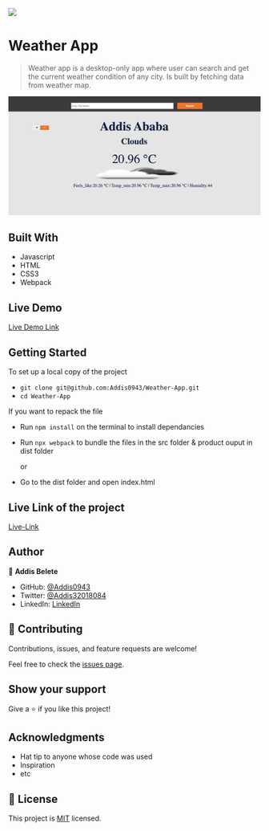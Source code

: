 ![](https://img.shields.io/badge/Microverse-blueviolet)

# Weather App

> Weather app is a desktop-only app where user can search and get the current weather condition of any city. Is built by fetching data from weather map.

![screenshot](./app.png)

## Built With

- Javascript
- HTML
- CSS3
- Webpack

## Live Demo

[Live Demo Link](https://deploy-preview-1--amazing-bartik-648d08.netlify.app/)

## Getting Started

To set up a local copy of the project

- `git clone git@github.com:Addis0943/Weather-App.git`
- `cd Weather-App`

If you want to repack the file

- Run `npm install` on the terminal to install dependancies
- Run `npx webpack` to bundle the files in the src folder & product ouput in dist folder

  or

- Go to the dist folder and open index.html

## Live Link of the project

[Live-Link](https://todo5600.netlify.app/)

## Author

👤 **Addis Belete**

- GitHub: [@Addis0943](https://github.com/Addis0943)
- Twitter: [@Addis32018084](https://twitter.com/Addis32018084)
- LinkedIn: [LinkedIn](https://www.linkedin.com/in/addis-belete-134b98191/)

## 🤝 Contributing

Contributions, issues, and feature requests are welcome!

Feel free to check the [issues page](../../issues/).

## Show your support

Give a ⭐️ if you like this project!

## Acknowledgments

- Hat tip to anyone whose code was used
- Inspiration
- etc

## 📝 License

This project is [MIT](./MIT.md) licensed.
